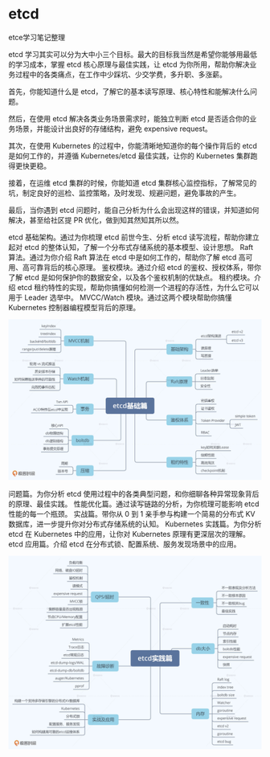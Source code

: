 # etcd
etce学习笔记整理



etcd 学习其实可以分为大中小三个目标。最大的目标我当然是希望你能够用最低的学习成本，掌握 etcd 核心原理与最佳实践，让 etcd 为你所用，帮助你解决业务过程中的各类痛点，在工作中少踩坑、少交学费，多升职、多涨薪。



首先，你能知道什么是 etcd，了解它的基本读写原理、核心特性和能解决什么问题。

然后，在使用 etcd 解决各类业务场景需求时，能独立判断 etcd 是否适合你的业务场景，并能设计出良好的存储结构，避免 expensive request。

其次，在使用 Kubernetes 的过程中，你能清晰地知道你的每个操作背后的 etcd 是如何工作的，并遵循 Kubernetes/etcd 最佳实践，让你的 Kubernetes 集群跑得更快更稳。

接着，在运维 etcd 集群的时候，你能知道 etcd 集群核心监控指标，了解常见的坑，制定良好的巡检、监控策略，及时发现、规避问题，避免事故的产生。

最后，当你遇到 etcd 问题时，能自己分析为什么会出现这样的错误，并知道如何解决，甚至给社区提 PR 优化，做到知其然知其所以然。



etcd 基础架构。通过为你梳理 etcd 前世今生、分析 etcd 读写流程，帮助你建立起对 etcd 的整体认知，了解一个分布式存储系统的基本模型、设计思想。
Raft 算法。通过为你介绍 Raft 算法在 etcd 中是如何工作的，帮助你了解 etcd 高可用、高可靠背后的核心原理。
鉴权模块。通过介绍 etcd 的鉴权、授权体系，带你了解 etcd 是如何保护你的数据安全，以及各个鉴权机制的优缺点。
租约模块。介绍 etcd 租约特性的实现，帮助你搞懂如何检测一个进程的存活性，为什么它可以用于 Leader 选举中。
MVCC/Watch 模块。通过这两个模块帮助你搞懂 Kubernetes 控制器编程模型背后的原理。

![img](./img/0-1.png)



问题篇。为你分析 etcd 使用过程中的各类典型问题，和你细聊各种异常现象背后的原理、最佳实践。
性能优化篇。通过读写链路的分析，为你梳理可能影响 etcd 性能的每一个瓶颈。
实战篇。带你从 0 到 1 亲手参与构建一个简易的分布式 KV 数据库，进一步提升你对分布式存储系统的认知。
Kubernetes 实践篇。为你分析 etcd 在 Kubernetes 中的应用，让你对 Kubernetes 原理有更深层次的理解。
etcd 应用篇。介绍 etcd 在分布式锁、配置系统、服务发现场景中的应用。

![img](./img/0-2.png)

